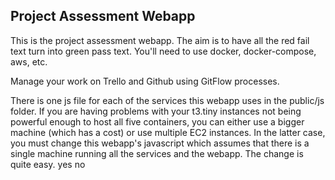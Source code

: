## Project Assessment Webapp

This is the project assessment webapp. The aim is to have all the
red fail text turn into green pass text. You'll need to use docker, docker-compose, aws, etc.

Manage your work on Trello and Github using GitFlow processes.

There is one js file for each of the services this webapp uses in the public/js folder. If you are having
problems with your t3.tiny instances not being powerful enough to host all five containers, you can
either use a bigger machine (which has a cost) or use multiple EC2 instances. In the latter case,
you must change this webapp's javascript which assumes that there is a single machine running all the
services and the webapp. The change is quite easy.  yes no

